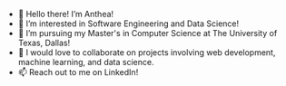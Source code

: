 - 👋 Hello there! I’m Anthea!
- 👀 I’m interested in Software Engineering and Data Science!
- 🌱 I’m pursuing my Master's in Computer Science at The University of Texas, Dallas!
- 💞️ I would love to collaborate on projects involving web development, machine learning, and data science.
- 📫 Reach out to me on LinkedIn!

<!---
anthea97/anthea97 is a ✨ special ✨ repository because its `README.md` (this file) appears on your GitHub profile.
You can click the Preview link to take a look at your changes.
--->
